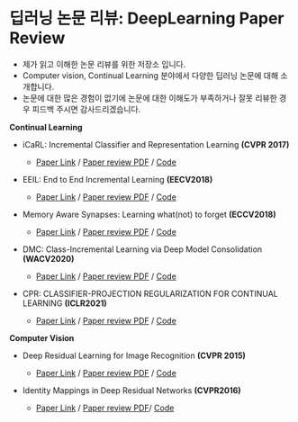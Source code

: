 # 딥러닝 논문 리뷰: DeepLearning Paper Review
* 제가 읽고 이해한 논문 리뷰를 위한 저장소 입니다.
* Computer vision, Continual Learning 분야에서 다양한 딥러닝 논문에 대해 소개합니다.
* 논문에 대한 많은 경험이 없기에 논문에 대한 이해도가 부족하거나 잘못 리뷰한 경우 피드백 주시면 감사드리겠습니다.


**Continual Learning**

* iCaRL: Incremental Classifier and Representation Learning **(CVPR 2017)**
  * [Paper Link](https://arxiv.org/abs/1611.07725) / [Paper review PDF](https://github.com/ahhnchangjun/DeepLearning_Paper_Review/blob/main/summary_notes/Incremental%20Classifier%20and%20Representation%20Learning.pdf) / [Code](https://github.com/DRSAD/iCaRL)

* EEIL: End to End Incremental Learning **(EECV2018)**
  * [Paper Link](https://arxiv.org/abs/1807.09536) / [Paper review PDF](https://github.com/ahhnchangjun/DeepLearning_Paper_Review/blob/main/summary_notes/End%20to%20End%20Incremental%20Learning.pdf) / [Code](https://github.com/fmcp/EndToEndIncrementalLearning)
 
* Memory Aware Synapses: Learning what(not) to forget **(ECCV2018)**
  * [Paper Link](https://arxiv.org/abs/1711.09601) / [Paper review PDF](https://github.com/ahhnchangjun/DeepLearning_Paper_Review/blob/main/summary_notes/Memory%20Aware%20Synapses%20Learning%20what(not)%20to%20forget%20(ECCV2018).pdf) / [Code](https://github.com/wannabeOG/MAS-PyTorch)
   
* DMC: Class-Incremental Learning via Deep Model Consolidation **(WACV2020)**
  * [Paper Link](https://arxiv.org/abs/1903.07864) / [Paper review PDF](https://github.com/ahhnchangjun/DeepLearning_Paper_Review/blob/main/summary_notes/Class-incremental%20Learning%20via%20Deep%20Model%20Consolidation.pdf) / [Code](https://github.com/ahhnchangjun/DeepModelConsolidation/tree/main/DeepModelConsolidation(DMC))
 
* CPR: CLASSIFIER-PROJECTION REGULARIZATION FOR CONTINUAL LEARNING **(ICLR2021)**
  * [Paper Link](https://arxiv.org/abs/2006.07326) / [Paper review PDF](https://github.com/ahhnchangjun/DeepLearning_Paper_Review/blob/main/summary_notes/CPR-CLASSIFIER-PROJECTION%20REGULARIZATION%20FOR%20CONTINUAL%20LEARNING.pdf) / [Code](https://github.com/csm9493/CPR_CL)

**Computer Vision**

* Deep Residual Learning for Image Recognition **(CVPR 2015)**
  * [Paper Link](https://arxiv.org/abs/1512.03385) / [Paper review PDF](https://github.com/ahhnchangjun/DeepLearning_Paper_Review/blob/main/summary_notes/Deep%20Residual%20Learning%20for%20Image%20Recognition%20-%20Res.pdf) / [Code](https://github.com/Lornatang/ResNet-PyTorch)
 
* Identity Mappings in Deep Residual Networks **(CVPR2016)**
  * [Paper Link](https://arxiv.org/abs/1603.05027) / [Paper review PDF](https://github.com/ahhnchangjun/DeepLearning_Paper_Review/blob/main/summary_notes/Deep%20Residual%20Learning%20for%20Image%20Recognition%20-%20Res.pdf)/ [Code](https://github.com/FlorianMuellerklein/Identity-Mapping-ResNet-Lasagne)
